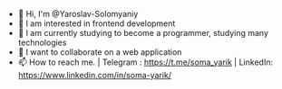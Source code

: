- 👋 Hi, I'm @Yaroslav-Solomyaniy
- 👀 I am interested in frontend development
- 🌱 I am currently studying to become a programmer, studying many technologies
- 💞️ I want to collaborate on a web application
- 📫 How to reach me. | Telegram : https://t.me/soma_yarik | LinkedIn: https://www.linkedin.com/in/soma-yarik/
